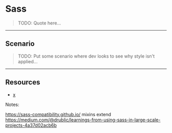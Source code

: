 # Sass
<!-- .slide: data-state="backEndBrian juniorJacob" -->

> TODO: Quote here...

------

## Scenario

> TODO: Put some scenario where dev looks to see why style isn't applied...

------

## Resources
<!-- .slide: data-state="backEndBrian juniorJacob midLevelMelissa" -->

* [x](#)

Notes:

https://sass-compatibility.github.io/
mixins
extend
https://medium.com/@drublic/learnings-from-using-sass-in-large-scale-projects-4a37d02acb6b
